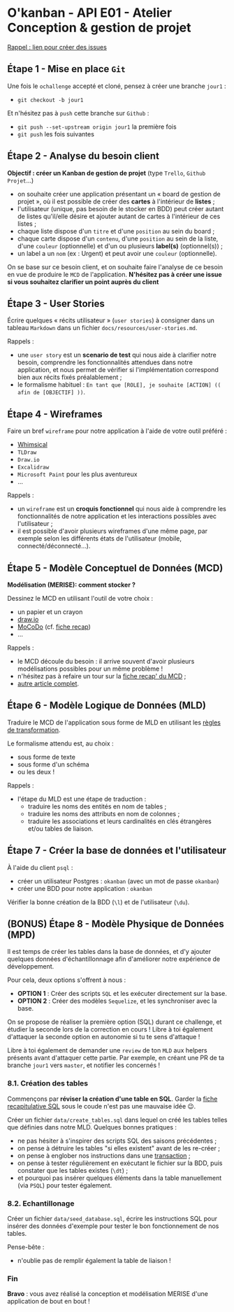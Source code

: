 # O'kanban - API E01 - Atelier Conception & gestion de projet

[Rappel : lien pour créer des issues](https://github.com/O-clock-Sigurd/Soutien-ateliers/issues)

## Étape 1 - Mise en place `Git`

Une fois le `ochallenge` accepté et cloné, pensez à créer une branche `jour1` :

- `git checkout -b jour1`

Et n'hésitez pas à `push` cette branche sur `Github` :

- `git push --set-upstream origin jour1` la première fois
- `git push` les fois suivantes

## Étape 2 - Analyse du besoin client

**Objectif : créer un Kanban de gestion de projet**  (type `Trello`, `Github Projet`…)

- on souhaite créer une application présentant un « board de gestion de projet », où il est possible de créer des **cartes** à l'intérieur de **listes** ;
- l'utilisateur (unique, pas besoin de le stocker en BDD) peut créer autant de listes qu'il/elle désire et ajouter autant de cartes à l'intérieur de ces listes ;
- chaque liste dispose d'un `titre` et d'une `position` au sein du board ;
- chaque carte dispose d'un `contenu`, d'une `position` au sein de la liste, d'une `couleur` (optionnelle) et d'un ou plusieurs **label(s)** (optionnel(s)) ;
- un label a un `nom` (ex : Urgent) et peut avoir une `couleur` (optionnelle).

On se base sur ce besoin client, et on souhaite faire l'analyse de ce besoin en vue de produire le `MCD` de l'application. **N'hésitez pas à créer une issue si vous souhaitez clarifier un point auprès du client**

## Étape 3 - User Stories

Écrire quelques « récits utilisateur » (`user stories`) à consigner dans un tableau `Markdown` dans un fichier `docs/resources/user-stories.md`.

Rappels :

- une `user story` est un **scenario de test** qui nous aide à clarifier notre besoin, comprendre les fonctionnalités attendues dans notre application, et nous permet de vérifier si l'implémentation correspond bien aux récits fixés préalablement ;
- le formalisme habituel : `En tant que [ROLE], je souhaite [ACTION] (( afin de [OBJECTIF] ))`.

## Étape 4 - Wireframes

Faire un bref `wireframe` pour notre application à l'aide de votre outil préféré :

- [Whimsical](https://whimsical.com/)
- `TLDraw`
- `Draw.io`
- `Excalidraw`
- `Microsoft Paint` pour les plus aventureux
- …

Rappels :

- un `wireframe` est un **croquis fonctionnel** qui nous aide à comprendre les fonctionnalités de notre application et les interactions possibles avec l'utilisateur ;
- il est possible d'avoir plusieurs wireframes d'une même page, par exemple selon les différents états de l'utilisateur (mobile, connecté/déconnecté…).

## Étape 5 - Modèle Conceptuel de Données (MCD)

**Modélisation (MERISE): comment stocker ?**

Dessinez le MCD en utilisant l'outil de votre choix :

- un papier et un crayon
- [draw.io](https://draw.io)
- [MoCoDo](http://mocodo.wingi.net/) (cf. [fiche recap](https://kourou.oclock.io/ressources/fiche-recap/mocodo/))
- …

Rappels :

- le MCD découle du besoin : il arrive souvent d'avoir plusieurs modélisations possibles pour un même problème !
- n'hésitez pas à refaire un tour sur la [fiche recap' du MCD](https://kourou.oclock.io/ressources/fiche-recap/mcd-modele-conceptuel-de-donnees/) ;
- [autre article complet](https://gist.github.com/enzoclock/3b16a04277a9ef620ed046aaf4149c4b).

## Étape 6 - Modèle Logique de Données (MLD)

Traduire le MCD de l'application sous forme de MLD en utilisant les [règles de transformation](https://kourou.oclock.io/ressources/fiche-recap/mld/).

Le formalisme attendu est, au choix :

- sous forme de texte
- sous forme d'un schéma
- ou les deux !

Rappels :

- l'étape du MLD est une étape de traduction :
  - traduire les noms des entités en nom de tables ;
  - traduire les noms des attributs en nom de colonnes ;
  - traduire les associations et leurs cardinalités en clés étrangères et/ou tables de liaison.

## Étape 7 - Créer la base de données et l'utilisateur

À l'aide du client `psql` :

- créer un utilisateur Postgres : `okanban` (avec un mot de passe `okanban`)
- créer une BDD pour notre application : `okanban`

Vérifier la bonne création de la BDD (`\l`) et de l'utilisateur (`\du`).

## (BONUS) Étape 8 - Modèle Physique de Données (MPD)

Il est temps de créer les tables dans la base de données, et d'y ajouter quelques données d'échantillonnage afin d'améliorer notre expérience de développement.

Pour cela, deux options s'offrent à nous :

- **OPTION 1** : Créer des scripts `SQL` et les exécuter directement sur la base.
- **OPTION 2** : Créer des modèles `Sequelize`, et les synchroniser avec la base.

On se propose de réaliser la première option (SQL) durant ce challenge, et étudier la seconde lors de la correction en cours ! Libre à toi également d'attaquer la seconde option en autonomie si tu te sens d'attaque !

Libre à toi également de demander une `review` de ton `MLD` aux helpers présents avant d'attaquer cette partie. Par exemple, en créant une PR de ta branche `jour1` vers `master`, et notifier les concernés !

### 8.1. Création des tables

Commençons par **réviser la création d'une table en SQL**. Garder la [fiche recapitulative SQL](https://kourou.oclock.io/ressources/fiche-recap/le-langage-sql/) sous le coude n'est pas une mauvaise idée 😉.

Créer un fichier `data/create_tables.sql` dans lequel on créé les tables telles que définies dans notre MLD. Quelques bonnes pratiques :

- ne pas hésiter à s'inspirer des scripts SQL des saisons précédentes ;
- on pense à détruire les tables "si elles existent" avant de les re-créer ;
- on pense à englober nos instructions dans une [transaction](https://docs.postgresql.fr/14/tutorial-transactions.html) ;
- on pense à tester régulièrement en exécutant le fichier sur la BDD, puis constater que les tables existes (`\dt`) ;
- et pourquoi pas insérer quelques éléments dans la table manuellement (via `PSQL`) pour tester également.

### 8.2. Echantillonage

Créer un fichier `data/seed_database.sql`, écrire les instructions SQL pour insérer des données d'exemple pour tester le bon fonctionnement de nos tables.

Pense-bête :

- n'oublie pas de remplir également la table de liaison !

### Fin

**Bravo** : vous avez réalisé la conception et modélisation MERISE d'une application de bout en bout !
